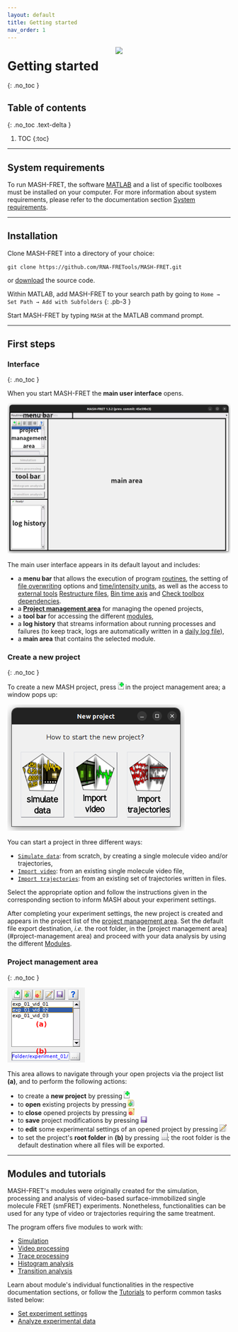 ```yaml
---
layout: default
title: Getting started
nav_order: 1
---
```


<img src="assets/images/logos/logo-getting-started_400px.png" width="260" style="float:right; margin-left: 15px;"/>

# Getting started
{: .no_toc }

## Table of contents
{: .no_toc .text-delta }

1. TOC
{:toc}


---

## System requirements

To run MASH-FRET, the software 
[MATLAB](https://fr.mathworks.com/products/matlab.html) and a list of specific toolboxes must be installed on your computer.
For more information about system requirements, please refer to the documentation section 
[System requirements](System_requirements.html).


---

## Installation
Clone MASH-FRET into a directory of your choice:

```
git clone https://github.com/RNA-FRETools/MASH-FRET.git
```

or [download](https://github.com/RNA-FRETools/MASH-FRET/archive/master.zip) the source code.

Within MATLAB, add MASH-FRET to your search path by going to `Home → Set Path → Add with Subfolders`
{: .pb-3 }

Start MASH-FRET by typing `MASH` at the MATLAB command prompt.


---

## First steps

### Interface
{: .no_toc }

When you start MASH-FRET the **main user interface** opens.

<a href="assets/images/gui/interface-default.png"><img src="assets/images/gui/interface-default.png" /></a>

The main user interface appears in its default layout and includes:
* a **menu bar** that allows the execution of program <u>routines</u>, the setting of <u>file overwriting</u> options and <u>time/intensity units</u>, as well as the access to <u>external tools</u> 
[Restructure files](trace-processing/functionalities/merge-projects.html#restructure-alex-data), 
[Bin time axis](trace-processing/functionalities/bin-trajectories.html#bin-traces-and-export-ascii-files) and 
[Check toolbox dependencies](System_requirements.html).
* a [**Project management area**](#project-management-area) for managing the opened projects,
* a **tool bar** for accessing the different <u>modules</u>,
* a **log history** that streams information about running processes and failures (to keep track, logs are automatically written in a 
[daily log file](output-files/log-daily-logs.html)),
* a **main area** that contains the selected module.


### Create a new project
{: .no_toc }

To create a new MASH project, press ![New project](assets/images/gui/interface-but-newproj.png "New project") in the project management area; a window pops up:

 <a href="assets/images/gui/newproj-interface.png"><img src="assets/images/gui/newproj-interface.png" /></a>
 
You can start a project in three different ways:

* [`Simulate data`](tutorials/set-experiment-settings/simulate-data.html#tutorials_steps): from scratch, by creating a single molecule video and/or trajectories, 
* [`Import video`](tutorials/set-experiment-settings/import-video.html#tutorials_steps): from an existing single molecule video file, 
* [`Import trajectories`](tutorials/set-experiment-settings/import-trajectories.html#tutorials_steps): from an existing set of trajectories written in files.

Select the appropriate option and follow the instructions given in the corresponding section to inform MASH about your experiment settings.

After completing your experiment settings, the new project is created and appears in the project list of the 
[project management area](#project-management-area). 
Set the default file export destination, *i.e.* the root folder, in the 
[project management area](#project-management area) and proceed with your data analysis by using the different 
[Modules](#modules-and-tutorials). 


### Project management area
{: .no_toc }

<a href="assets/images/gui/interface-projarea.png"><img src="assets/images/gui/interface-projarea.png" /></a>

This area allows to navigate through your open projects via the project list **(a)**, and to perform the following actions:
* to create a **new project** by pressing ![New project](assets/images/gui/interface-but-newproj.png "New project")
* to **open** existing projects by pressing ![Open project](assets/images/gui/interface-but-openproj.png "Open project")
* to **close** opened projects by pressing ![Close project](assets/images/gui/interface-but-closeproj.png "Close project")
* to **save** project modifications by pressing ![Save project](assets/images/gui/interface-but-saveproj.png "Save project")
* to **edit** some experimental settings of an opened project by pressing ![Edit project](assets/images/gui/interface-but-editproj.png "Edit project")
* to set the project's **root folder** in **(b)** by pressing ![...](assets/images/gui/interface-but-dotdotdot.png "..."); the root folder is the default destination where all files will be exported. 


---

## Modules and tutorials

MASH-FRET's modules were originally created for the simulation, processing and analysis of video-based surface-immobilized single molecule FRET (smFRET) experiments.
Nonetheless, functionalities can be used for any type of video or trajectories requiring the same treatment.

The program offers five modules to work with:

- [Simulation](simulation.html)
- [Video processing](video-processing.html)
- [Trace processing](trace-processing.html)
- [Histogram analysis](histogram-analysis.html)
- [Transition analysis](transition-analysis.html)

Learn about module's individual functionalities in the respective documentation sections, or follow the 
[Tutorials](tutorials.html) to perform common tasks listed below:

* [Set experiment settings](tutorials/set-experiment-settings.html)
* [Analyze experimental data](tutorials/analyze-data.html)

